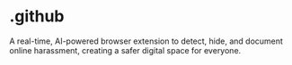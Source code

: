 # .github
A real-time, AI-powered browser extension to detect, hide, and document online harassment, creating a safer digital space for everyone.
